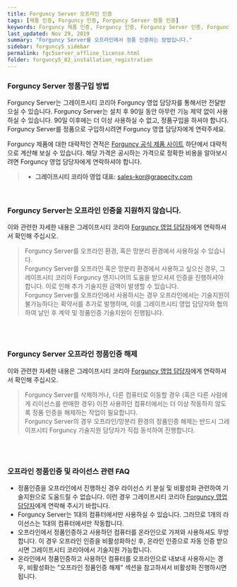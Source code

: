 ```yaml
---
title: Forguncy Server 오프라인 인증
tags: [제품 인증, Forguncy 인증, Forguncy Server 정품 인증]
keywords: Forguncy 제품 인증, Forguncy 인증, Forguncy Server 인증, Forguncy 정품, Forguncy 정품 인증, Forguncy Server 정품, Forguncy Server 정품 인증
last_updated: Nov 29, 2019
summary: "Forguncy Server를 오프라인에서 정품 인증하는 방법입니다."
sidebar: forguncy5_sidebar
permalink: fgc5server_offline_license.html
folder: forguncy5_02_installation_registration
---
```


### Forguncy Server 정품구입 방법

Forguncy Server는 그레이프시티 코리아 Forguncy 영업 담당자를 통해서만 전달받으실 수 있습니다. Forguncy Server는 설치 후 90일 동안 아무런 기능 제약 없이 사용하실 수 있습니다. 90일 이후에는 더 이상 사용하실 수 없고, 정품구입을 하셔야 합니다. Forguncy Server를 정품으로 구입하시려면 Forguncy 영엽 담당자에게 연락주세요.

Forguncy 제품에 대한 대략적인 견적은 [Forguncy 공식 제품 사이트](https://www.grapecity.co.kr/solutions/forguncy) 하단에서 대략적으로 계산해 보실 수 있습니다. 해당 가격은 공시하는 가격으로 정확한 비용을 알아보시려면 Forguncy 영업 담당자에게 연락하셔야 합니다.

> - **그레이프시티 코리아 영업 대표:** [sales-kor@grapecity.com](mailto:sales-kor@grapecity.com)

<br />

### Forguncy Server는 오프라인 인증을 지원하지 않습니다.

이와 관련한 자세한 내용은 그레이프시티 코리아 [Forguncy 영업 담당자](mailto:sales-kor@grapecity.com)에게 연락하셔서 확인해 주십시오.

> Forguncy Server를 오프라인 환경, 혹은 망분리 환경에서 사용하실 수 있습니다.<br />
> Forguncy Server를 오프라인 혹은 망분리 환경에서 사용하고 싶으신 경우, 그레이프시티 코리아 Forguncy 엔지니어의 도움을 받으셔셔 인증을 진행하셔야 합니다. 이로 인해 추가 기술지원 금액이 발생할 수 있습니다.<br />
> Forguncy Server를 오프라인에서 사용하시는 경우 오프라인에서는 기술지원이 불가능하다는 확약서를 추가로 발행하며, 이를 그레이프시티 영업 담당자와 협의하여 날인 후 계약 및 정품인증 기술지원이 진행됩니다.

<br /><br />

### Forguncy Server 오프라인 정품인증 해제

이와 관련한 자세한 내용은 그레이프시티 코리아 [Forguncy 영업 담당자](mailto:sales-kor@grapecity.com)에게 연락하셔서 확인해 주십시오.

> Forguncy Server를 삭제하거나, 다른 컴퓨터로 이동할 경우 (혹은 다른 사람에게 리이선스를 판매한 경우) 이전 사용하던 컴퓨터에서는 더 이상 작동하지 않도록 정품 인증을 해제하는 작업이 필요합니다.<br />
> Forguncy Server의 경우 오프라인/망분리 환경의 정품인증 해제는 반드시 그레이프시티 Forguncy 기술지원 담당자가 직접 동석하여 진행합니다.

<br /><br />

### 오프라인 정품인증 및 라이선스 관련 FAQ

* 정품인증을 오프라인에서 진행하신 경우 라이선스 키 분실 및 비활성화 관련하여 기술지원으로 도움드릴 수 없습니다. 이런 경우 그레이프시티 코리아 [Forguncy 영업 담당자](mailto:sales-kor@grapecity.com)에게 연락해 주시기 바랍니다.
* Forguncy Server는 1대의 컴퓨터에서만 사용하실 수 있습니다. 그러므로 1개의 라이선스는 1대의 컴퓨터에서만 작동합니다.
* 오프라인에서 정품인증하고 사용하던 컴퓨터를 온라인으로 가져와 사용하셔도 무방합니다. 이 경우 오프라인 인증을 비활성화하신 후, 온라인 인증으로 자동 인증 받으시면 그레이프시티 코리아에서 기술지원 가능합니다.
* 온라인에서 정품인증하고 사용하던 컴퓨터를 오프라인으로 내보내 사용하시는 경우, 비활성화는 "오프라인 정품인증 해제" 섹션을 참고하셔서 비활성화 진행하시면 됩니다.

<br /><br />